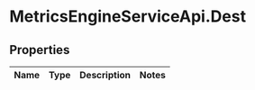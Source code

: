 # MetricsEngineServiceApi.Dest

## Properties
Name | Type | Description | Notes
------------ | ------------- | ------------- | -------------


